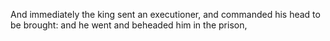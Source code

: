 And immediately the king sent an executioner, and commanded his head to be brought: and he went and beheaded him in the prison,
